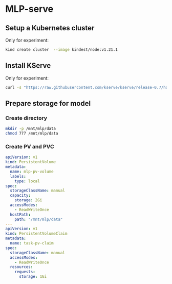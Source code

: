 # MLP-serve

## Setup a Kubernetes cluster

Only for experiment:
```bash
kind create cluster  --image kindest/node:v1.21.1
```

## Install KServe

Only for experiment:
```bash
curl -s "https://raw.githubusercontent.com/kserve/kserve/release-0.7/hack/quick_install.sh" | bash
```

## Prepare storage for model

### Create directory

```bash
mkdir -p /mnt/mlp/data
chmod 777 /mnt/mlp/data
```

### Create PV and PVC

```yaml
apiVersion: v1
kind: PersistentVolume
metadata:
  name: mlp-pv-volume
  labels:
    type: local
spec:
  storageClassName: manual
  capacity:
    storage: 2Gi
  accessModes:
    - ReadWriteOnce
  hostPath:
    path: "/mnt/mlp/data"
---
apiVersion: v1
kind: PersistentVolumeClaim
metadata:
  name: task-pv-claim
spec:
  storageClassName: manual
  accessModes:
    - ReadWriteOnce
  resources:
    requests:
      storage: 1Gi
```
